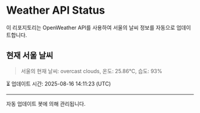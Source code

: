 
# Weather API Status

이 리포지토리는 OpenWeather API를 사용하여 서울의 날씨 정보를 자동으로 업데이트합니다.

## 현재 서울 날씨
> 서울의 현재 날씨: overcast clouds, 온도: 25.86°C, 습도: 93%

⏳ 업데이트 시간: 2025-08-16 14:11:23 (UTC)

---
자동 업데이트 봇에 의해 관리됩니다.
